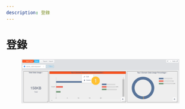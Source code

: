 ```yaml
---
description: 登錄
---
```


# 登錄



<figure><img src="../.gitbook/assets/截圖 2024-01-11 16.38.45.png" alt=""><figcaption></figcaption></figure>
